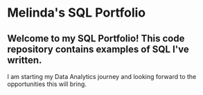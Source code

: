 # Melinda's SQL Portfolio

## Welcome to my SQL Portfolio! This code repository contains examples of SQL I've written.

I am starting my Data Analytics journey and looking forward to the opportunities this will bring.
